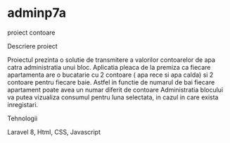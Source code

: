 # adminp7a
proiect contoare

Descriere proiect

  Proiectul prezinta o solutie de transmitere a valorilor contoarelor de apa catra administratia unui bloc. 
  Aplicatia pleaca de la premiza ca fiecare apartamenta are o bucatarie cu 2 contoare ( apa rece si apa calda) si 2 contoare pentru fiecare baie.
  Astfel in functie de numarul de bai fiecare apartament poate avea un numar diferit de contoare
  Administratia blocului va putea vizualiza consumul pentru luna selectata, in cazul in care exista inregistari.

Tehnologii

  Laravel 8,
  Html,
  CSS,
  Javascript
